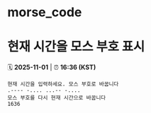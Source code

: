 # morse_code
# 현재 시간을 모스 부호 표시
<!-- MORSE_TIME_START -->
🗓️ **2025-11-01** | ⏰ **16:36 (KST)**

```
현재 시간을 입력하세요. 모스 부호로 바꿉니다
.---- -.... ...-- -....
모스 부호를 다시 현재 시간으로 바꿉니다
1636
```
<!-- MORSE_TIME_END -->
